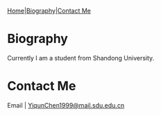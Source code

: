 

[Home](https://YiqunChen1999.github.io)|[Biography](#Biography)|[Contact Me](#contact-me)


# Biography

Currently I am a student from Shandong University.

# Contact Me

Email | <YiqunChen1999@mail.sdu.edu.cn>





